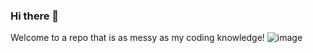 ### Hi there 👋

Welcome to a repo that is as messy as my coding knowledge! ![image](https://user-images.githubusercontent.com/79783660/171022611-045c93bb-942f-4b4b-a6be-b0c25a644336.png)

